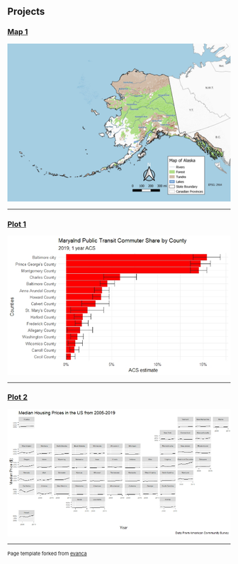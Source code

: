 
## Projects 

### [Map 1](Project_Map1/index.md)
 [<img src="images/Map1.jpg?raw=true"/>](/Project_Map1/index.md)

---
### [Plot 1](Plot_1/index.md)
[<img src="images/MD_PT_Commuter.jpeg?raw=true"/>](Plot_1/index.md)


---
### [Plot 2](Plot_2/index.md) 
[<img src="images/Median_Housing_prices.jpeg?raw=true"/>](/Plot_2/index.md)







---
<p style="font-size:11px">Page template forked from <a href="https://github.com/evanca/quick-portfolio">evanca</a></p>
<!-- Remove above link if you don't want to attibute -->
